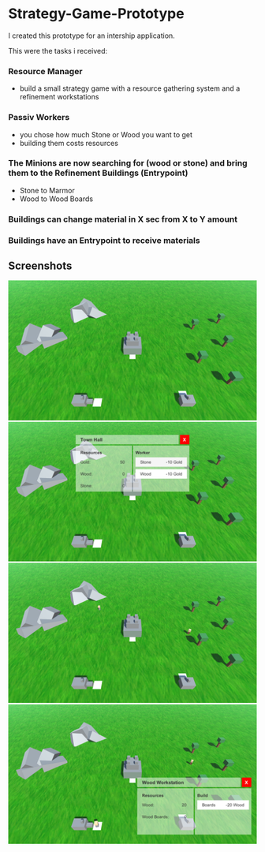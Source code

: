 # Strategy-Game-Prototype
I created this prototype for an intership application.

This were the tasks i received:
### Resource Manager
- build a small strategy game with a resource gathering system and a refinement workstations
### Passiv Workers
- you chose how much Stone or Wood you want to get
- building them costs resources
### The Minions are now searching for (wood or stone) and bring them to the Refinement Buildings (Entrypoint)
- Stone to Marmor
- Wood to Wood Boards
### Buildings can change material in X sec from X to Y amount
### Buildings have an Entrypoint to receive materials

## Screenshots  
![alt text](Screenshots/GameScreen.png "Game")  
![alt text](Screenshots/TownHallUI.png "Town Hall UI")  
![alt text](Screenshots/Workers.png "Workers")  
![alt text](Screenshots/WoodWorkstationUI.png "Wood Workstation UI")
